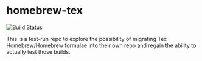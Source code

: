 # homebrew-tex

[![Build Status](https://travis-ci.org/DomT4/homebrew-tex.svg)](https://travis-ci.org/DomT4/homebrew-tex)

This is a test-run repo to explore the possibility of migrating Tex Homebrew/Homebrew formulae into their own repo and regain the ability to actually test those builds.
